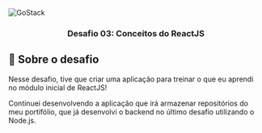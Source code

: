 <img alt="GoStack" src="https://storage.googleapis.com/golden-wind/bootcamp-gostack/header-desafios.png" />

<h3 align="center">
  Desafio 03: Conceitos do ReactJS
</h3>

## :rocket: Sobre o desafio

Nesse desafio, tive que criar uma aplicação para treinar o que eu aprendi no módulo inicial de ReactJS!

Continuei desenvolvendo a aplicação que irá armazenar repositórios do meu portifólio, que já desenvolvi o backend no último desafio utilizando o Node.js.

